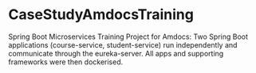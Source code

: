 # CaseStudyAmdocsTraining

Spring Boot Microservices Training Project for Amdocs: Two Spring Boot applications (course-service, student-service) run independently and communicate through the eureka-server. All apps and supporting frameworks were then dockerised. 
